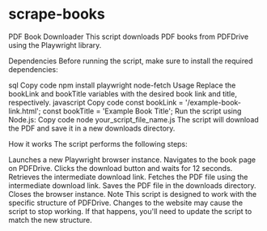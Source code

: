 # scrape-books
PDF Book Downloader
This script downloads PDF books from PDFDrive using the Playwright library.

Dependencies
Before running the script, make sure to install the required dependencies:

sql
Copy code
npm install playwright node-fetch
Usage
Replace the bookLink and bookTitle variables with the desired book link and title, respectively.
javascript
Copy code
const bookLink = '/example-book-link.html';
const bookTitle = 'Example Book Title';
Run the script using Node.js:
Copy code
node your_script_file_name.js
The script will download the PDF and save it in a new downloads directory.

How it works
The script performs the following steps:

Launches a new Playwright browser instance.
Navigates to the book page on PDFDrive.
Clicks the download button and waits for 12 seconds.
Retrieves the intermediate download link.
Fetches the PDF file using the intermediate download link.
Saves the PDF file in the downloads directory.
Closes the browser instance.
Note
This script is designed to work with the specific structure of PDFDrive. Changes to the website may cause the script to stop working. If that happens, you'll need to update the script to match the new structure.
